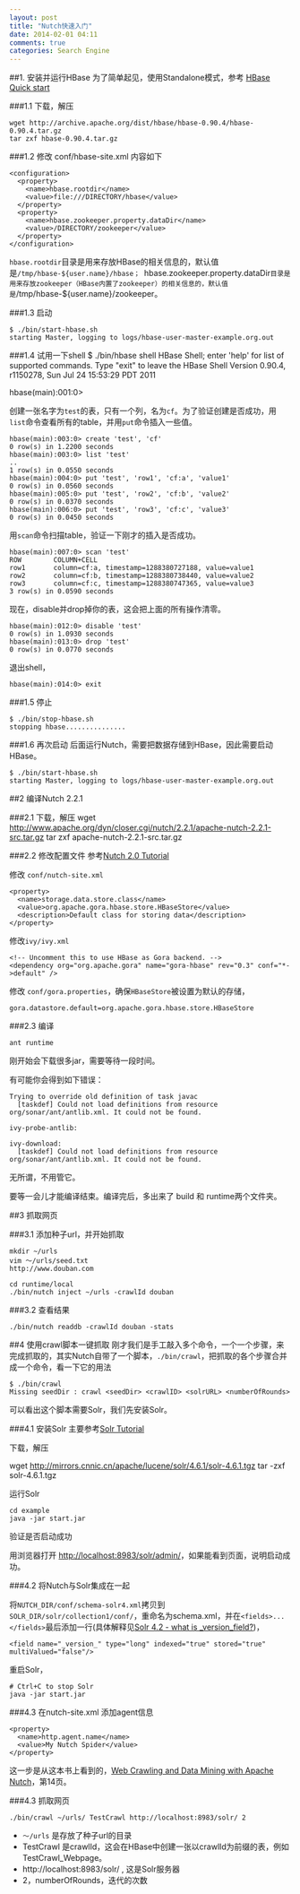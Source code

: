 ```yaml
---
layout: post
title: "Nutch快速入门"
date: 2014-02-01 04:11
comments: true
categories: Search Engine
---
```


##1. 安装并运行HBase
为了简单起见，使用Standalone模式，参考 [HBase Quick start](http://hbase.apache.org/book/quickstart.html)

###1.1 下载，解压

    wget http://archive.apache.org/dist/hbase/hbase-0.90.4/hbase-0.90.4.tar.gz
    tar zxf hbase-0.90.4.tar.gz

###1.2 修改 conf/hbase-site.xml
内容如下

    <configuration>
      <property>
        <name>hbase.rootdir</name>
        <value>file:///DIRECTORY/hbase</value>
      </property>
      <property>
        <name>hbase.zookeeper.property.dataDir</name>
        <value>/DIRECTORY/zookeeper</value>
      </property>
    </configuration>

`hbase.rootdir`目录是用来存放HBase的相关信息的，默认值是`/tmp/hbase-${user.name}/hbase； `hbase.zookeeper.property.dataDir`目录是用来存放zookeeper（HBase内置了zookeeper）的相关信息的，默认值是`/tmp/hbase-${user.name}/zookeeper。

###1.3 启动

    $ ./bin/start-hbase.sh
    starting Master, logging to logs/hbase-user-master-example.org.out

<!-- more -->

###1.4 试用一下shell
$ ./bin/hbase shell
HBase Shell; enter 'help<RETURN>' for list of supported commands.
Type "exit<RETURN>" to leave the HBase Shell
Version 0.90.4, r1150278, Sun Jul 24 15:53:29 PDT 2011

hbase(main):001:0>

创建一张名字为`test`的表，只有一个列，名为`cf`。为了验证创建是否成功，用`list`命令查看所有的table，并用`put`命令插入一些值。

    hbase(main):003:0> create 'test', 'cf'
    0 row(s) in 1.2200 seconds
    hbase(main):003:0> list 'test'
    ..
    1 row(s) in 0.0550 seconds
    hbase(main):004:0> put 'test', 'row1', 'cf:a', 'value1'
    0 row(s) in 0.0560 seconds
    hbase(main):005:0> put 'test', 'row2', 'cf:b', 'value2'
    0 row(s) in 0.0370 seconds
    hbase(main):006:0> put 'test', 'row3', 'cf:c', 'value3'
    0 row(s) in 0.0450 seconds

用`scan`命令扫描table，验证一下刚才的插入是否成功。

    hbase(main):007:0> scan 'test'
    ROW        COLUMN+CELL
    row1       column=cf:a, timestamp=1288380727188, value=value1
    row2       column=cf:b, timestamp=1288380738440, value=value2
    row3       column=cf:c, timestamp=1288380747365, value=value3
    3 row(s) in 0.0590 seconds

现在，disable并drop掉你的表，这会把上面的所有操作清零。

    hbase(main):012:0> disable 'test'
    0 row(s) in 1.0930 seconds
    hbase(main):013:0> drop 'test'
    0 row(s) in 0.0770 seconds 

退出shell，

    hbase(main):014:0> exit

###1.5 停止

    $ ./bin/stop-hbase.sh
    stopping hbase...............

###1.6 再次启动
后面运行Nutch，需要把数据存储到HBase，因此需要启动HBase。

    $ ./bin/start-hbase.sh
    starting Master, logging to logs/hbase-user-master-example.org.out

##2 编译Nutch 2.2.1

###2.1 下载，解压
    wget http://www.apache.org/dyn/closer.cgi/nutch/2.2.1/apache-nutch-2.2.1-src.tar.gz
    tar zxf apache-nutch-2.2.1-src.tar.gz

###2.2 修改配置文件
参考[Nutch 2.0 Tutorial](http://wiki.apache.org/nutch/Nutch2Tutorial)

修改 `conf/nutch-site.xml`

    <property>
      <name>storage.data.store.class</name>
      <value>org.apache.gora.hbase.store.HBaseStore</value>
      <description>Default class for storing data</description>
    </property>

修改`ivy/ivy.xml`

    <!-- Uncomment this to use HBase as Gora backend. -->
    <dependency org="org.apache.gora" name="gora-hbase" rev="0.3" conf="*->default" />
    
修改 `conf/gora.properties`，确保`HBaseStore`被设置为默认的存储，

    gora.datastore.default=org.apache.gora.hbase.store.HBaseStore

###2.3 编译

    ant runtime

刚开始会下载很多jar，需要等待一段时间。

有可能你会得到如下错误：

    Trying to override old definition of task javac
      [taskdef] Could not load definitions from resource org/sonar/ant/antlib.xml. It could not be found.
    
    ivy-probe-antlib:
    
    ivy-download:
      [taskdef] Could not load definitions from resource org/sonar/ant/antlib.xml. It could not be found.

无所谓，不用管它。

要等一会儿才能编译结束。编译完后，多出来了 build 和 runtime两个文件夹。

##3 抓取网页

###3.1 添加种子url，并开始抓取

    mkdir ~/urls
    vim ～/urls/seed.txt
    http://www.douban.com

    cd runtime/local
    ./bin/nutch inject ~/urls -crawlId douban

###3.2 查看结果

    ./bin/nutch readdb -crawlId douban -stats

##4 使用crawl脚本一键抓取
刚才我们是手工敲入多个命令，一个一个步骤，来完成抓取的，其实Nutch自带了一个脚本，`./bin/crawl`，把抓取的各个步骤合并成一个命令，看一下它的用法

    $ ./bin/crawl 
    Missing seedDir : crawl <seedDir> <crawlID> <solrURL> <numberOfRounds>

可以看出这个脚本需要Solr，我们先安装Solr。

###4.1 安装Solr
主要参考[Solr Tutorial](http://lucene.apache.org/solr/4_6_1/tutorial.html)

下载，解压

wget http://mirrors.cnnic.cn/apache/lucene/solr/4.6.1/solr-4.6.1.tgz
tar -zxf solr-4.6.1.tgz

运行Solr

    cd example
    java -jar start.jar

验证是否启动成功

用浏览器打开 <http://localhost:8983/solr/admin/>，如果能看到页面，说明启动成功。

###4.2 将Nutch与Solr集成在一起

将`NUTCH_DIR/conf/schema-solr4.xml`拷贝到`SOLR_DIR/solr/collection1/conf/`，重命名为schema.xml，并在`<fields>...</fields>`最后添加一行(具体解释见[Solr 4.2 - what is _version_field?](http://stackoverflow.com/questions/15527380/solr-4-2-what-is-version-field))，

    <field name="_version_" type="long" indexed="true" stored="true" multiValued="false"/>

重启Solr，

    # Ctrl+C to stop Solr
    java -jar start.jar

###4.3 在nutch-site.xml 添加agent信息

    <property>
      <name>http.agent.name</name>
      <value>My Nutch Spider</value>
    </property>

这一步是从这本书上看到的，[Web Crawling and Data Mining with Apache Nutch](http://www.packtpub.com/web-crawling-and-data-mining-with-apache-nutch/book)，第14页。

###4.3 抓取网页

    ./bin/crawl ~/urls/ TestCrawl http://localhost:8983/solr/ 2

* `～/urls` 是存放了种子url的目录
* TestCrawl 是crawlId，这会在HBase中创建一张以crawlId为前缀的表，例如TestCrawl_Webpage。
* http://localhost:8983/solr/ , 这是Solr服务器
* 2，numberOfRounds，迭代的次数

